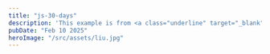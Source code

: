 ```yaml
---
title: "js-30-days"
description: 'This example is from <a class="underline" target="_blank" href="https://markdown-it.github.io/">Github</a>'
pubDate: "Feb 10 2025"
heroImage: "/src/assets/liu.jpg"
---
```

